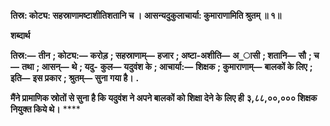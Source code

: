 **तिस्र: कोट्य: सहस्राणामष्टाशीतिशतानि च ।** **आसन्यदुकुलाचार्या: कुमाराणामिति श्रुतम् ॥ १॥** 

**शब्दार्थ** 

**तिस्र:—** **तीन** **; कोट्य:—** **करोड़** **; सहस्राणाम्—** **हजार** **; अष्टा-अशीति—** **अ_ासी** **; शतानि—** **सौ** **; च—** **तथा** **; आसन्—** **थे** **; यदु-** **कुल—** **यदुवंश के** **; आचार्या:—** **शिक्षक** **; कुमाराणाम्—** **बालकों के लिए** **; इति—** **इस प्रकार** **; श्रुतम्—** **सुना गया है।** **.** 

**मैंने प्रामाणिक स्रोतों से सुना है कि यदुवंश ने अपने बालकों को शिक्षा देने के लिए ही** **३,८८,००,००० शिक्षक नियुक्त किये थे।** **** 